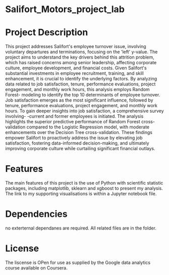 # Salifort_Motors_project_lab

# Project Description

This project addresses Salifort's employee turnover issue, involving voluntary departures and terminations, 
focusing on the 'left' y-value. The project aims to understand the key drivers behind this 
attrition problem, which has raised concerns among senior leadership, affecting corporate 
culture, employee development, and financial costs. Given Salifort's substantial investments 
in employee recruitment, training, and skill enhancement, it is crucial to identify the 
underlying factors. By analyzing data related to job satisfaction, tenure, performance 
evaluations, project engagement, and monthly work hours, this analysis employs Random Forest-
modeling to identify the top 10 determinants of employee turnover. Job satisfaction emerges as 
the most significant influence, followed by tenure, performance evaluations, project engagement,
and monthly work hours. To gain deeper insights into job satisfaction, a comprehensive survey involving-
-current and former employees is initiated. The analysis highlights the superior predictive performance of 
Random Forest cross-validation compared to the Logistic Regression model, with moderate 
enhancements over the Decision Tree cross-validation. These findings empower Salifort to 
proactively address the issue by elevating job satisfaction, fostering data-informed 
decision-making, and ultimately improving corporate culture while curtailing significant 
financial outlays.


# Features

The main features of this project is the use of Python with scientific statistic packages, including matplotlib, sklearn and xgboost to present my analysis. 
The link to my supporting visualisations is within a Jupyter notebook file. 


# Dependencies
no exterternal dependanes are required. All related files are in the folder. 

# License

The liscense is OPen for use as supplied by the Google data analytics course available on Coursera.
